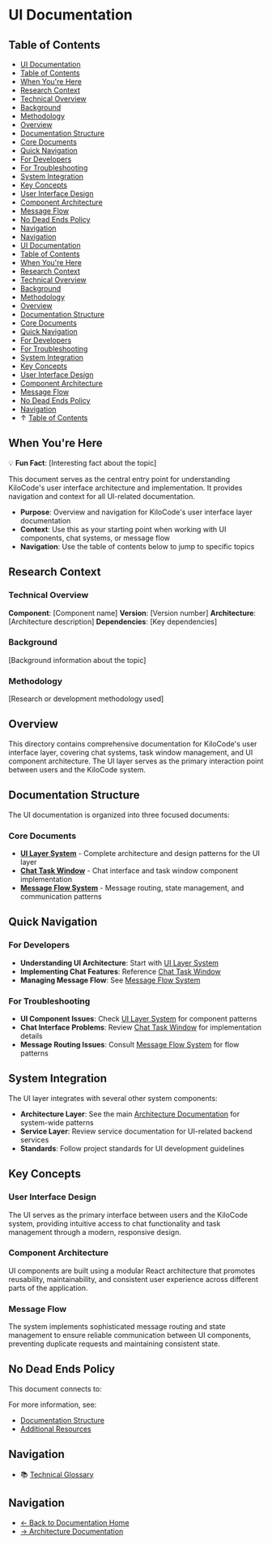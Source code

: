 # UI Documentation

## Table of Contents

* [UI Documentation](#ui-documentation)
* [Table of Contents](#table-of-contents)
* [When You're Here](#when-youre-here)
* [Research Context](#research-context)
* [Technical Overview](#technical-overview)
* [Background](#background)
* [Methodology](#methodology)
* [Overview](#overview)
* [Documentation Structure](#documentation-structure)
* [Core Documents](#core-documents)
* [Quick Navigation](#quick-navigation)
* [For Developers](#for-developers)
* [For Troubleshooting](#for-troubleshooting)
* [System Integration](#system-integration)
* [Key Concepts](#key-concepts)
* [User Interface Design](#user-interface-design)
* [Component Architecture](#component-architecture)
* [Message Flow](#message-flow)
* [No Dead Ends Policy](#no-dead-ends-policy)
* [Navigation](#navigation)
* [Navigation](#navigation)
* [UI Documentation](#ui-documentation)
* [Table of Contents](#table-of-contents)
* [When You're Here](#when-youre-here)
* [Research Context](#research-context)
* [Technical Overview](#technical-overview)
* [Background](#background)
* [Methodology](#methodology)
* [Overview](#overview)
* [Documentation Structure](#documentation-structure)
* [Core Documents](#core-documents)
* [Quick Navigation](#quick-navigation)
* [For Developers](#for-developers)
* [For Troubleshooting](#for-troubleshooting)
* [System Integration](#system-integration)
* [Key Concepts](#key-concepts)
* [User Interface Design](#user-interface-design)
* [Component Architecture](#component-architecture)
* [Message Flow](#message-flow)
* [No Dead Ends Policy](#no-dead-ends-policy)
* [Navigation](#navigation)
* ↑ [Table of Contents](#table-of-contents)

## When You're Here

💡 **Fun Fact**: \[Interesting fact about the topic]

This document serves as the central entry point for understanding KiloCode's user interface
architecture and implementation. It provides navigation and context for all UI-related
documentation.

* **Purpose**: Overview and navigation for KiloCode's user interface layer documentation
* **Context**: Use this as your starting point when working with UI components, chat systems, or
  message flow
* **Navigation**: Use the table of contents below to jump to specific topics

## Research Context

### Technical Overview

**Component**: \[Component name]
**Version**: \[Version number]
**Architecture**: \[Architecture description]
**Dependencies**: \[Key dependencies]

### Background

\[Background information about the topic]

### Methodology

\[Research or development methodology used]

## Overview

This directory contains comprehensive documentation for KiloCode's user interface layer, covering
chat systems, task window management, and UI component architecture. The UI layer serves as the
primary interaction point between users and the KiloCode system.

## Documentation Structure

The UI documentation is organized into three focused documents:

### Core Documents

* **[UI Layer System](UI_LAYER_SYSTEM.md)** - Complete architecture and design patterns for the UI
  layer
* **[Chat Task Window](UI_CHAT_TASK_WINDOW.md)** - Chat interface and task window component
  implementation
* **[Message Flow System](UI_MESSAGE_FLOW_SYSTEM.md)** - Message routing, state management, and
  communication patterns

## Quick Navigation

### For Developers

* **Understanding UI Architecture**: Start with [UI Layer System](UI_LAYER_SYSTEM.md)
* **Implementing Chat Features**: Reference [Chat Task Window](UI_CHAT_TASK_WINDOW.md)
* **Managing Message Flow**: See [Message Flow System](UI_MESSAGE_FLOW_SYSTEM.md)

### For Troubleshooting

* **UI Component Issues**: Check [UI Layer System](UI_LAYER_SYSTEM.md) for component patterns
* **Chat Interface Problems**: Review [Chat Task Window](UI_CHAT_TASK_WINDOW.md) for implementation
  details
* **Message Routing Issues**: Consult [Message Flow System](UI_MESSAGE_FLOW_SYSTEM.md) for flow
  patterns

## System Integration

The UI layer integrates with several other system components:

* **Architecture Layer**: See the main [Architecture Documentation](../../docs/README.md) for
  system-wide patterns
* **Service Layer**: Review service documentation for UI-related backend services
* **Standards**: Follow project standards for UI development guidelines

## Key Concepts

### User Interface Design

The UI serves as the primary interface between users and the KiloCode system, providing intuitive
access to chat functionality and task management through a modern, responsive design.

### Component Architecture

UI components are built using a modular React architecture that promotes reusability,
maintainability, and consistent user experience across different parts of the application.

### Message Flow

The system implements sophisticated message routing and state management to ensure reliable
communication between UI components, preventing duplicate requests and maintaining consistent state.

## No Dead Ends Policy

This document connects to:

For more information, see:

* [Documentation Structure](../README.md)
* [Additional Resources](../tools/README.md)

## Navigation

* 📚 [Technical Glossary](../../GLOSSARY.md)

## Navigation

* [← Back to Documentation Home](../../docs/README.md)
* [→ Architecture Documentation](../../docs/README.md)
